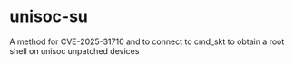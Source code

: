# unisoc-su
A method for CVE-2025-31710 and to connect to cmd_skt to obtain a root shell on unisoc unpatched devices
